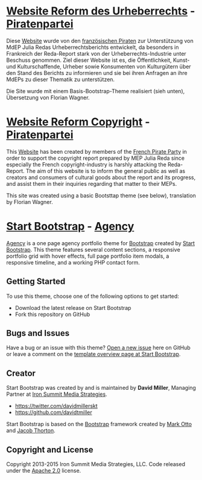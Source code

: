 # [Website Reform des Urheberrechts](https://www.reformcopyright.eu) - [Piratenpartei](https://www.piratenpartei.de/)

Diese [Website](https://github.com/PartiPirate/Copyright-teamreda) wurde von den [französischen Piraten](https://www.partipirate.org/) zur Unterstützung von MdEP Julia Redas Urheberrechtsberichts entwickelt, da besonders in Frankreich der Reda-Report stark von der Urheberrechts-Industrie unter Beschuss genommen.
Ziel dieser Website ist es, die Öffentlichkeit, Kunst- und Kulturschaffende, Urheber sowie Konsumenten von Kulturgütern über den Stand des Berichts zu informieren und sie bei ihren Anfragen an ihre MdEPs zu dieser Thematik zu unterstützen.


Die Site wurde mit einem Basis-Bootstrap-Theme realisiert (sieh unten), Übersetzung von Florian Wagner.


# [Website Reform Copyright](https://www.reformcopyright.eu/index_en.html) - [Piratenpartei](https://www.piratenpartei.de/)

This [Website](https://github.com/PartiPirate/Copyright-teamreda) has been created by members of the [French Pirate Party](https://www.partipirate.org/) in order to support the copyright report prepared by MEP Julia Reda since especially the French copyright-industry is harshly attacking the Reda-Report.
The aim of this website is to inform the general public as well as creators and consumers of cultural goods about the report and its progress, and assist them in their inquiries regarding that matter to their MEPs. 


This site was created using a basic Bootsttap theme (see below), translation by Florian Wagner.

# [Start Bootstrap](http://startbootstrap.com/) - [Agency](http://startbootstrap.com/template-overviews/agency/)

[Agency](http://startbootstrap.com/template-overviews/agency/) is a one page agency portfolio theme for [Bootstrap](http://getbootstrap.com/) created by [Start Bootstrap](http://startbootstrap.com/). This theme features several content sections, a responsive portfolio grid with hover effects, full page portfolio item modals, a responsive timeline, and a working PHP contact form.

## Getting Started

To use this theme, choose one of the following options to get started:
* Download the latest release on Start Bootstrap
* Fork this repository on GitHub

## Bugs and Issues

Have a bug or an issue with this theme? [Open a new issue](https://github.com/IronSummitMedia/startbootstrap-agency/issues) here on GitHub or leave a comment on the [template overview page at Start Bootstrap](http://startbootstrap.com/template-overviews/agency/).

## Creator

Start Bootstrap was created by and is maintained by **David Miller**, Managing Partner at [Iron Summit Media Strategies](http://www.ironsummitmedia.com/).

* https://twitter.com/davidmillerskt
* https://github.com/davidtmiller

Start Bootstrap is based on the [Bootstrap](http://getbootstrap.com/) framework created by [Mark Otto](https://twitter.com/mdo) and [Jacob Thorton](https://twitter.com/fat).

## Copyright and License

Copyright 2013-2015 Iron Summit Media Strategies, LLC. Code released under the [Apache 2.0](https://github.com/IronSummitMedia/startbootstrap-agency/blob/gh-pages/LICENSE) license.

